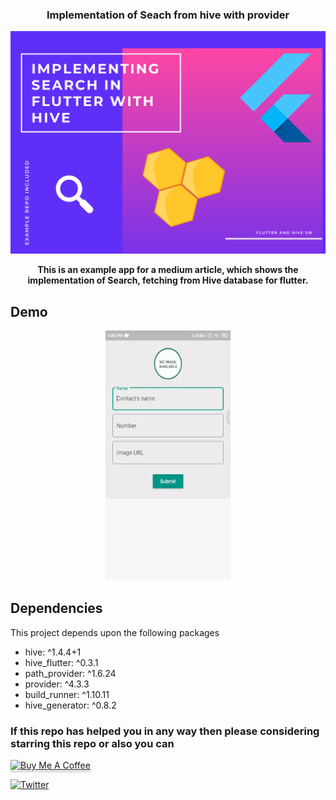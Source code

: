 
<h3 align = "center"> <b>Implementation of Seach from hive with provider</b> </h3>

<p align="center">
		<img src="demo/Implementing Search.png"/>
</p>
<p align="center" > <b>This is an example app for a medium article, which shows the implementation of Search, fetching from Hive database for flutter.</b></p>


## Demo
<p align= "center"><img src ="demo/contacts_app.gif"  width="200" height="400" /> </p>

## Dependencies

This project depends upon the following packages
- hive: ^1.4.4+1
- hive_flutter: ^0.3.1
- path_provider: ^1.6.24
- provider: ^4.3.3
- build_runner: ^1.10.11
- hive_generator: ^0.8.2

### If this repo has helped you in any way then please considering starring this repo or also you can

<a href="https://www.buymeacoffee.com/singlesoup" target="_blank"><img src="https://www.buymeacoffee.com/assets/img/custom_images/yellow_img.png" alt="Buy Me A Coffee" style="height: 41px !important;width: 174px !important;box-shadow: 0px 3px 2px 0px rgba(190, 190, 190, 0.5) !important;-webkit-box-shadow: 0px 3px 2px 0px rgba(190, 190, 190, 0.5) !important;" ></a>

[![Twitter](https://img.shields.io/twitter/follow/singlesouup.svg?style=social&label=@singlesouup)](https://twitter.com/singlesouup)
